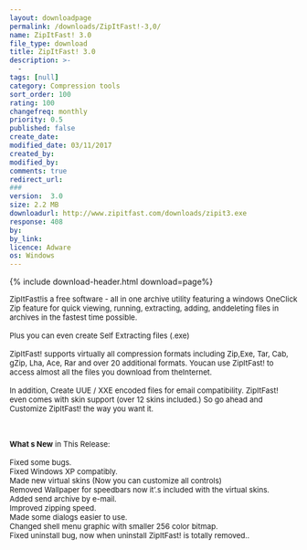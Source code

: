 ```yaml
---
layout: downloadpage
permalink: /downloads/ZipItFast!-3,0/
name: ZipItFast! 3.0
file_type: download
title: ZipItFast! 3.0
description: >-
  -
tags: [null]
category: Compression tools
sort_order: 100
rating: 100
changefreq: monthly
priority: 0.5
published: false
create_date: 
modified_date: 03/11/2017
created_by: 
modified_by: 
comments: true
redirect_url: 
### 
version:  3.0
size: 2.2 MB
downloadurl: http://www.zipitfast.com/downloads/zipit3.exe
response: 408
by: 
by_link: 
licence: Adware 
os: Windows
---
```


{% include download-header.html download=page%}

<p style="fix-download-text !important">
<p><font size="2"><p>ZipItFast!is a free software - all in one archive utility featuring a windows OneClick Zip feature for quick viewing, running, extracting, adding, anddeleting files in archives in the fastest time possible. <br />
<br />
Plus you can even create Self Extracting files (.exe)<br />
<br />
ZipItFast! supports virtually all compression formats including Zip,Exe, Tar, Cab, gZip, Lha, Ace, Rar and over 20 additional formats. Youcan use ZipItFast! to access almost all the files you download from theInternet. <br />
<br />
In addition, Create UUE / XXE encoded files for email</a> compatibility. ZipItFast!<br />
even comes with skin support (over 12 skins included.) So go ahead and Customize ZipItFast! the way you want it. </p>
<div class="celltext_big"><br />
<br />
<strong>What s New</strong> in This Release:<br />
<br />
Fixed some bugs.<br />
Fixed Windows XP compatibly. <br />
Made new virtual skins (Now you can customize all controls)<br />
Removed Wallpaper for speedbars now it’.s included with the virtual skins.<br />
Added send archive by e-mail.<br />
Improved zipping speed.<br />
Made some dialogs easier to use.<br />
Changed shell menu graphic with smaller 256 color bitmap.<br />
Fixed uninstall bug, now when uninstall ZipItFast! is totally removed..</div></p></p>
